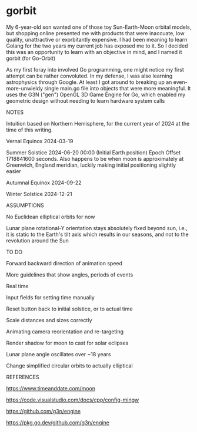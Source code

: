 # gorbit

My 6-year-old son wanted one of those toy Sun-Earth-Moon orbital models, but shopping online presented me with products that were inaccuate, low quality, unattractive or exorbitantly expensive. I had been meaning to learn Golang for the two years my current job has exposed me to it. So I decided this was an opportunity to learn with an objective in mind, and I named it gorbit (for Go-Orbit)

As my first foray into involved Go programming, one might notice my first attempt can be rather convoluted. In my defense, I was also learning astrophysics through Google. At least I got around to breaking up an even-more-unwieldy single main.go file into objects that were more meaningful. It uses the G3N ("gen") OpenGL 3D Game Engine for Go, which enabled my geometric design without needing to learn hardware system calls


NOTES

Intuition based on Northern Hemisphere, for the current year of 2024 at the time of this writing.

Vernal Equinox 2024-03-19

Summer Solstice 2024-06-20 00:00 (Initial Earth position) Epoch Offset 1718841600 seconds. Also happens to be when moon is approximately at Greenwich, England meridian, luckily making initial positioning slightly easier

Autumnal Equinox 2024-09-22

Winter Solstice 2024-12-21


ASSUMPTIONS

No Euclidean elliptical orbits for now

Lunar plane rotational-Y orientation stays absolutely fixed beyond sun, i.e., it is static to the Earth's tilt axis which results in our seasons, and not to the revolution around the Sun


TO DO

Forward backward direction of animation speed

More guidelines that show angles, periods of events

Real time

Input fields for setting time manually

Reset button back to initial solstice, or to actual time

Scale distances and sizes correctly

Animating camera reorientation and re-targeting

Render shadow for moon to cast for solar eclipses

Lunar plane angle oscillates over ~18 years

Change simplified circular orbits to actually elliptical


REFERENCES

https://www.timeanddate.com/moon

https://code.visualstudio.com/docs/cpp/config-mingw

https://github.com/g3n/engine

https://pkg.go.dev/github.com/g3n/engine
